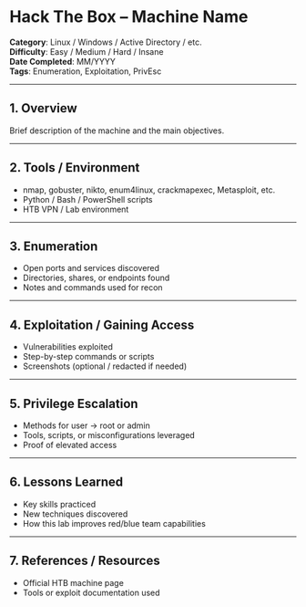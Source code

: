 # Hack The Box – Machine Name
**Category**: Linux / Windows / Active Directory / etc.  
**Difficulty**: Easy / Medium / Hard / Insane  
**Date Completed**: MM/YYYY  
**Tags**: Enumeration, Exploitation, PrivEsc  

---

## 1. Overview
Brief description of the machine and the main objectives.

---

## 2. Tools / Environment
- nmap, gobuster, nikto, enum4linux, crackmapexec, Metasploit, etc.  
- Python / Bash / PowerShell scripts  
- HTB VPN / Lab environment  

---

## 3. Enumeration
- Open ports and services discovered  
- Directories, shares, or endpoints found  
- Notes and commands used for recon  

---

## 4. Exploitation / Gaining Access
- Vulnerabilities exploited  
- Step-by-step commands or scripts  
- Screenshots (optional / redacted if needed)  

---

## 5. Privilege Escalation
- Methods for user → root or admin  
- Tools, scripts, or misconfigurations leveraged  
- Proof of elevated access  

---

## 6. Lessons Learned
- Key skills practiced  
- New techniques discovered  
- How this lab improves red/blue team capabilities  

---

## 7. References / Resources
- Official HTB machine page  
- Tools or exploit documentation used
